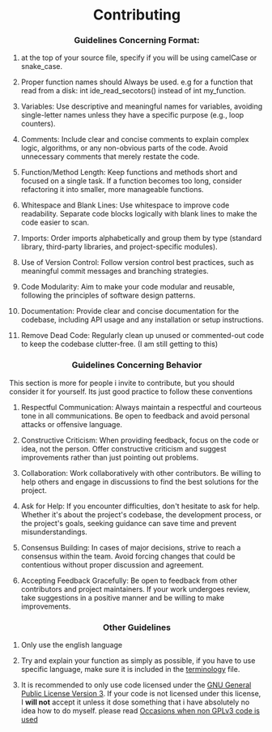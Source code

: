   
<h1 align="center">Contributing</h1>

<h3 align="center">Guidelines Concerning Format:</h3>



1. at the top of your source file, specify if you will be using camelCase or snake_case.

2. Proper function names should Always be used. e.g for a function that read from a disk: int ide_read_secotors() instead of int my_function.

3. Variables: Use descriptive and meaningful names for variables, avoiding single-letter names unless they have a specific purpose (e.g., loop counters).

4. Comments: Include clear and concise comments to explain complex logic, algorithms, or any non-obvious parts of the code. Avoid unnecessary comments that merely restate the code.
5. Function/Method Length: Keep functions and methods short and focused on a single task. If a function becomes too long, consider refactoring it into smaller, more manageable functions.
6. Whitespace and Blank Lines: Use whitespace to improve code readability. Separate code blocks logically with blank lines to make the code easier to scan.
7. Imports: Order imports alphabetically and group them by type (standard library, third-party libraries, and project-specific modules).

8. Use of Version Control: Follow version control best practices, such as meaningful commit messages and branching strategies.

9. Code Modularity: Aim to make your code modular and reusable, following the principles of software design patterns.

10. Documentation: Provide clear and concise documentation for the codebase, including API usage and any installation or setup instructions.

11. Remove Dead Code: Regularly clean up unused or commented-out code to keep the codebase clutter-free. (I am still getting to this)

<h3 align="center">Guidelines Concerning Behavior</h3>

This section is more for people i invite to contribute, but you should consider it for yourself. Its just good practice to follow these conventions

1. Respectful Communication: Always maintain a respectful and courteous tone in all communications. Be open to feedback and avoid personal attacks or offensive language.

2. Constructive Criticism: When providing feedback, focus on the code or idea, not the person. Offer constructive criticism and suggest improvements rather than just pointing out problems.

3. Collaboration: Work collaboratively with other contributors. Be willing to help others and engage in discussions to find the best solutions for the project.

4. Ask for Help: If you encounter difficulties, don't hesitate to ask for help. Whether it's about the project's codebase, the development process, or the project's goals, seeking guidance can save time and prevent misunderstandings.

5. Consensus Building: In cases of major decisions, strive to reach a consensus within the team. Avoid forcing changes that could be contentious without proper discussion and agreement.

6. Accepting Feedback Gracefully: Be open to feedback from other contributors and project maintainers. If your work undergoes review, take suggestions in a positive manner and be willing to make improvements.


<h3 align="center">Other Guidelines</h3>

1. Only use the english language

2. Try and explain your function as simply as possible, if you have to use specific language, make sure it is included in the [terminology](https://github.com/KingVentrix007/AthenX-2.0/blob/main/docs/Terminology.md) file.

3. It is recommended to only use code licensed under the [GNU General Public License Version 3](https://www.gnu.org/licenses/gpl-3.0.en.html). If your code is not licensed under this license, I **will not** accept it unless it dose something that i have absolutely no idea how to do myself. please read [Occasions when non GPLv3 code is used](https://github.com/KingVentrix007/AthenX-2.0/blob/main/OtherLicenses/NonGPLv3.md)